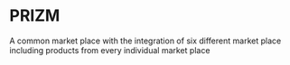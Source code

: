 # PRIZM
A common market place with the integration of six different market place including products from every individual market place
